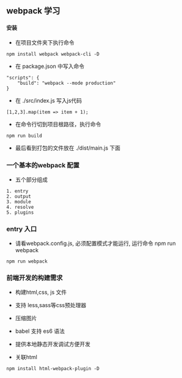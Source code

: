 ## webpack 学习

#### 安装
- 在项目文件夹下执行命令
```
npm install webpack webpack-cli -D

```
- 在 package.json 中写入命令
```
"scripts": {
    "build": "webpack --mode production"
}
```
- 在 ./src/index.js 写入js代码
```
[1,2,3].map(item => item + 1);
```
- 在命令行切到项目根路径，执行命令
```
npm run build
```
- 最后看到打包的文件放在 ./dist/main.js 下面
 
### 一个基本的webpack 配置
- 五个部分组成
```
1. entry
2. output
3. module
4. resolve
5. plugins
```

### entry 入口
- 请看webpack.config.js, 必须配置模式才能运行, 运行命令 npm run webpack
```
npm run webpack
```

### 前端开发的构建需求
- 构建html,css, js 文件
- 支持 less,sass等css预处理器
- 压缩图片
- babel 支持 es6 语法
- 提供本地静态开发调试方便开发

- 关联html
```
npm install html-webpack-plugin -D
```